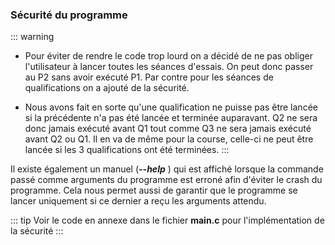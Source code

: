 ### Sécurité du programme 

::: warning
- Pour éviter de rendre le code trop lourd on a décidé de ne pas obliger l'utilisateur à lancer toutes les séances d'essais. On peut donc 
passer au P2 sans avoir exécuté P1. Par contre pour les séances de qualifications on a ajouté de la sécurité. 

- Nous avons fait en sorte qu'une qualification ne puisse pas être lancée si la précédente n'a pas été lancée et terminée auparavant.
Q2 ne sera donc jamais exécuté avant Q1 tout comme Q3 ne sera jamais exécuté avant Q2 ou Q1. 
Il en va de même pour la course, celle-ci ne peut être lancée si les 3 qualifications ont été terminées.
::: 

Il existe également un manuel (**_--help_** ) qui est affiché lorsque la commande passé comme arguments du programme est erroné afin 
d'éviter le crash du programme. Cela nous permet aussi de garantir que le programme se lancer uniquement si ce dernier a reçu 
les arguments attendu.

::: tip
Voir le code en annexe dans le fichier **main.c** pour l'implémentation de la sécurité 
::: 

